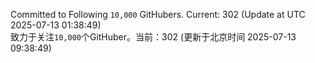 Committed to Following `10,000` GitHubers. Current: <!-- FOLLOWING_COUNT -->302<!-- FOLLOWING_COUNT --> (Update at UTC <!-- LAST_UPDATED -->2025-07-13 01:38:49<!-- LAST_UPDATED -->)<br>
致力于关注`10,000`个GitHuber。当前：<!-- FOLLOWING_COUNT -->302<!-- FOLLOWING_COUNT --> (更新于北京时间 <!-- LAST_UPDATED_CST -->2025-07-13 09:38:49<!-- LAST_UPDATED_CST -->)
